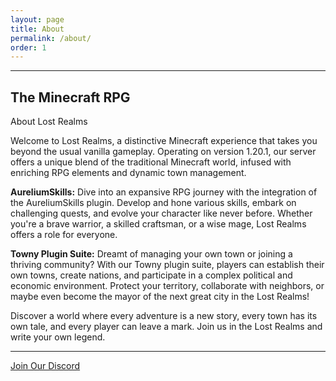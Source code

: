 ```yaml
---
layout: page
title: About
permalink: /about/
order: 1
---
```


<hr color="#7B4B94">

## **The Minecraft RPG**

About Lost Realms

Welcome to Lost Realms, a distinctive Minecraft experience that takes you beyond the usual vanilla gameplay. Operating on version 1.20.1, our server offers a unique blend of the traditional Minecraft world, infused with enriching RPG elements and dynamic town management.

**AureliumSkills:** Dive into an expansive RPG journey with the integration of the AureliumSkills plugin. Develop and hone various skills, embark on challenging quests, and evolve your character like never before. Whether you're a brave warrior, a skilled craftsman, or a wise mage, Lost Realms offers a role for everyone.

**Towny Plugin Suite:** Dreamt of managing your own town or joining a thriving community? With our Towny plugin suite, players can establish their own towns, create nations, and participate in a complex political and economic environment. Protect your territory, collaborate with neighbors, or maybe even become the mayor of the next great city in the Lost Realms!

Discover a world where every adventure is a new story, every town has its own tale, and every player can leave a mark. Join us in the Lost Realms and write your own legend.

<hr color="#7B4B94">

[Join Our Discord][discord]

[discord]: https://discord.gg/5fhRG77PUm
